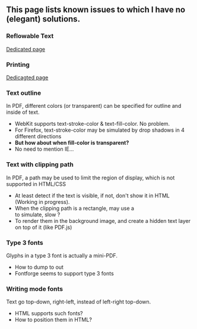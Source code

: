 ## This page lists known issues to which I have no (elegant) solutions.

### Reflowable Text
[Dedicated page](https://github.com/coolwanglu/pdf2htmlEX/wiki/Reflowable-Text)

### Printing
[Dedicagted page](https://github.com/coolwanglu/pdf2htmlEX/wiki/Printing)

### Text outline
In PDF, different colors (or transparent) can be specified for outline and inside of text.
 - WebKit supports text-stroke-color & text-fill-color. No problem.
 - For Firefox, text-stroke-color may be simulated by drop shadows in 4 different directions
  - **But how about when fill-color is transparent?**
 - No need to mention IE...

### Text with clipping path
In PDF, a path may be used to limit the region of display, which is not supported in HTML/CSS
 - At least detect if the text is visible, if not, don't show it in HTML (Working in progress).
 - When the clipping path is a rectangle, may use a <div> to simulate, slow ?
 - To render them in the background image, and create a hidden text layer on top of it (like PDF.js)

### Type 3 fonts
Glyphs in a type 3 font is actually a mini-PDF.
 - How to dump to out
 - Fontforge seems to support type 3 fonts

### Writing mode fonts
Text go top-down, right-left, instead of left-right top-down.
 - HTML supports such fonts?
 - How to position them in HTML?
